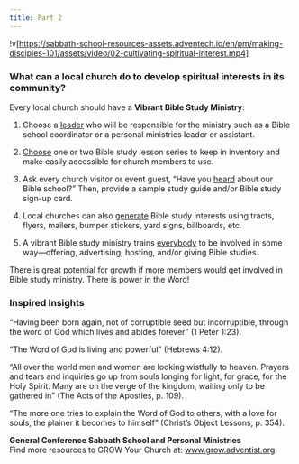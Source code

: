 ```yaml
---
title: Part 2
---
```


!v[https://sabbath-school-resources-assets.adventech.io/en/pm/making-disciples-101/assets/video/02-cultivating-spiritual-interest.mp4]

### What can a local church do to develop spiritual interests in its community?

Every local church should have a **Vibrant Bible Study Ministry**:

1. Choose a [leader]() who will be responsible for the ministry such as a Bible school coordinator or a personal ministries leader or assistant.

2. [Choose]() one or two Bible study lesson series to keep in inventory and make easily accessible for church members to use.

3. Ask every church visitor or event guest, “Have you [heard]() about our Bible school?” Then, provide a sample study guide and/or Bible study sign-up card.

4. Local churches can also [generate]() Bible study interests using tracts, flyers, mailers, bumper stickers, yard signs, billboards, etc.

5. A vibrant Bible study ministry trains [everybody]() to be involved in some way—offering, advertising, hosting, and/or giving Bible studies.

There is great potential for growth if more members would get involved in Bible study ministry. There is power in the Word!

### Inspired Insights

“Having been born again, not of corruptible seed but incorruptible, through the word of God which lives and abides forever” (1 Peter 1:23).

“The Word of God is living and powerful” (Hebrews 4:12).

“All over the world men and women are looking wistfully to heaven. Prayers and tears and inquiries go up from souls longing for light, for grace, for the Holy Spirit. Many are on the verge of the kingdom, waiting only to be gathered in” (The Acts of the Apostles, p. 109).

“The more one tries to explain the Word of God to others, with a love for souls, the plainer it becomes to himself” (Christ’s Object Lessons, p. 354).

**General Conference Sabbath School and Personal Ministries**\
Find more resources to GROW Your Church at: www.grow.adventist.org